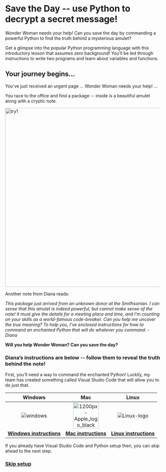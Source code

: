 # Save the Day -- use Python to decrypt a secret message!

Wonder Woman needs your help! Can you save the day by commanding a powerful Python to find the truth behind a mysterious amulet?

Get a glimpse into the popular Python programming language with this introductory lesson that assumes zero background! You’ll be led through instructions to write two programs and learn about variables and functions.

## Your journey begins…
You’ve just received an urgent page
… Wonder Woman needs your help! … 
 
You race to the office and find a package -- inside is a beautiful amulet along with a cryptic note. 

<img width="576" alt="try1" src="https://user-images.githubusercontent.com/12758612/85893967-b5296880-b7a8-11ea-9c5a-0b5fbf4876a6.png">

Another note from Diana reads:

*This package just arrived from an unknown donor at the Smithsonian. I can sense that this amulet is indeed powerful, but cannot make sense of the note! It must give the details for a meeting place and time, and I’m counting on your skills as a world-famous code-breaker. Can you help me uncover the true meaning? 
To help you, I’ve enclosed instructions for how to command an enchanted Python that will do whatever you command.
\- Diana*

**Will you help Wonder Woman? Can you save the day?**

### Diana’s instructions are below -- follow them to reveal the truth behind the note!

First, you’ll need a way to command the enchanted Python! Luckily, my team has created something called Visual Studio Code that will allow you to do just that. 

| Windows| Mac | Linux |
| :---: | :---: | :---: |
| ![windows](https://user-images.githubusercontent.com/12758612/85619458-2e915180-b617-11ea-8028-94796c46198b.jpg) | <img width="83" alt="1200px-Apple_logo_black svg" src="https://user-images.githubusercontent.com/12758612/85620235-57fead00-b618-11ea-8d1e-6b305241c724.png"> | <img alt="Linux-logo" src="https://user-images.githubusercontent.com/12758612/85620609-e07d4d80-b618-11ea-99f2-dfeb1c717dd3.png"> |
| [**Windows instructions**](secret_message/setup_win.md) | [**Mac instructions**](secret_message/setup_mac.md) | [**Linux instructions**](secret_message/setup_linux.md) |


If you already have Visual Studio Code and Python setup then, you can skip ahead to the next step.

### [**Skip setup**](secret_message/basics.md)
